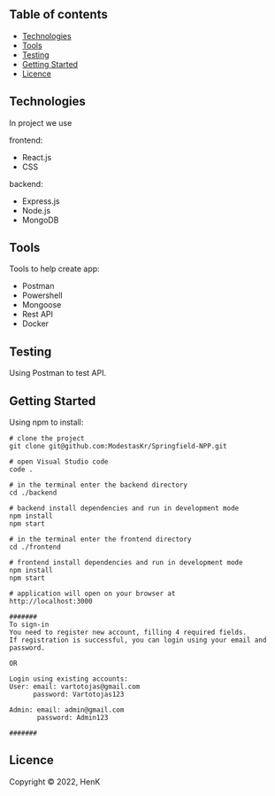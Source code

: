 
## Table of contents

- [Technologies](#technologies)
- [Tools](#tools)
- [Testing](#testing)
- [Getting Started](#getting-started)
- [Licence](#licence)


## Technologies

In project we use

frontend:

- React.js
- CSS

backend:

- Express.js
- Node.js
- MongoDB

## Tools

Tools to help create app:

- Postman
- Powershell
- Mongoose
- Rest API
- Docker

## Testing

Using Postman to test API.

## Getting Started

Using npm to install:

```
# clone the project
git clone git@github.com:ModestasKr/Springfield-NPP.git

# open Visual Studio code
code .

# in the terminal enter the backend directory
cd ./backend

# backend install dependencies and run in development mode
npm install
npm start

# in the terminal enter the frontend directory
cd ./frontend

# frontend install dependencies and run in development mode
npm install
npm start

# application will open on your browser at
http://localhost:3000

#######
To sign-in
You need to register new account, filling 4 required fields.
If registration is successful, you can login using your email and password.

OR

Login using existing accounts:
User: email: vartotojas@gmail.com
      password: Vartotojas123

Admin: email: admin@gmail.com
       password: Admin123

#######
```

## Licence

Copyright ©️ 2022, HenK
